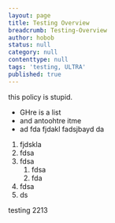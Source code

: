 ```yaml
---
layout: page
title: Testing Overview
breadcrumb: Testing-Overview
author: hobob
status: null
category: null
contenttype: null
tags: 'testing, ULTRA'
published: true
---
```


this policy is stupid.


- GHre is a list
- and antoohtre itme
- ad fda fjdakl fadsjbayd da

1. fjdskla
1. fdsa
1. fdsa
	1. fdsa
	1. fda
1. fdsa
1. ds

testing 2213
